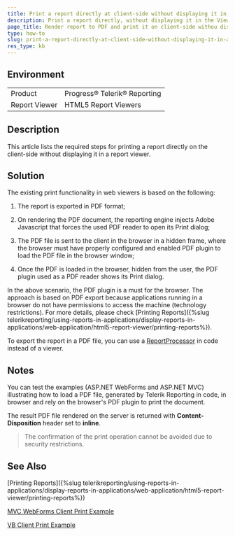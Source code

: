 ```yaml
---
title: Print a report directly at client-side without displaying it in a Viewer
description: Print a report directly, without displaying it in the Viewer. Print report on client-side.
page_title: Render report to PDF and print it on client-side withou displaying the report in the viewer
type: how-to
slug: print-a-report-directly-at-client-side-without-displaying-it-in-a-viewer
res_type: kb
---
```


## Environment
<table>
	<tbody>
		<tr>
			<td>Product</td>
			<td>Progress® Telerik® Reporting</td>
		</tr>
		<tr>
			<td>Report Viewer</td>
			<td>HTML5 Report Viewers</td>
		</tr>
	</tbody>
</table>
  
## Description

This article lists the required steps for printing a report directly on the client-side without displaying it in a report viewer.  

## Solution

The existing print functionality in web viewers is based on the following:

1. The report is exported in PDF format;

2. On rendering the PDF document, the reporting engine injects Adobe Javascript that forces the used PDF reader to open its Print dialog;

3. The PDF file is sent to the client in the browser in a hidden frame, where the browser must have properly configured and enabled PDF plugin to load the PDF file in the browser window;

4. Once the PDF is loaded in the browser, hidden from the user, the PDF plugin used as a PDF reader shows its Print dialog.

In the above scenario, the PDF plugin is a must for the browser. The approach is based on PDF export because applications running in a browser do not have permissions to access the machine (technology restrictions). For more details, please check [Printing Reports]({%slug telerikreporting/using-reports-in-applications/display-reports-in-applications/web-application/html5-report-viewer/printing-reports%}).

To export the report in a PDF file, you can use a [ReportProcessor](/api/telerik.reporting.processing.reportprocessor.html) in code instead of a viewer.

## Notes

You can test the examples (ASP.NET WebForms and ASP.NET MVC) illustrating how to load a PDF file, generated by Telerik Reporting in code, in browser and rely on the browser's PDF plugin to print the document.

The result PDF file rendered on the server is returned with **Content-Disposition** header set to **inline**.

 > The confirmation of the print operation cannot be avoided due to security restrictions.

## See Also
[Printing Reports]({%slug telerikreporting/using-reports-in-applications/display-reports-in-applications/web-application/html5-report-viewer/printing-reports%})

[MVC WebForms Client Print Example](resources/mvc-webforms-clientprint.zip)

[VB Client Print Example](resources/clientprintingvb.zip)
